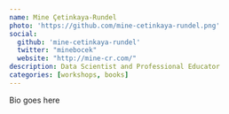 ```yaml
---
name: Mine Çetinkaya-Rundel
photo: 'https://github.com/mine-cetinkaya-rundel.png'
social:
  github: 'mine-cetinkaya-rundel'
  twitter: "minebocek"
  website: "http://mine-cr.com/"
description: Data Scientist and Professional Educator
categories: [workshops, books]
---
```


Bio goes here
